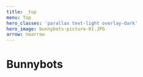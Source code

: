 ```yaml
---
title: _top
menu: Top
hero_classes: 'parallax text-light overlay-dark'
hero_image: bunnybots-picture-01.JPG
arrow: noarrow
---
```


# **Bunnybots**
